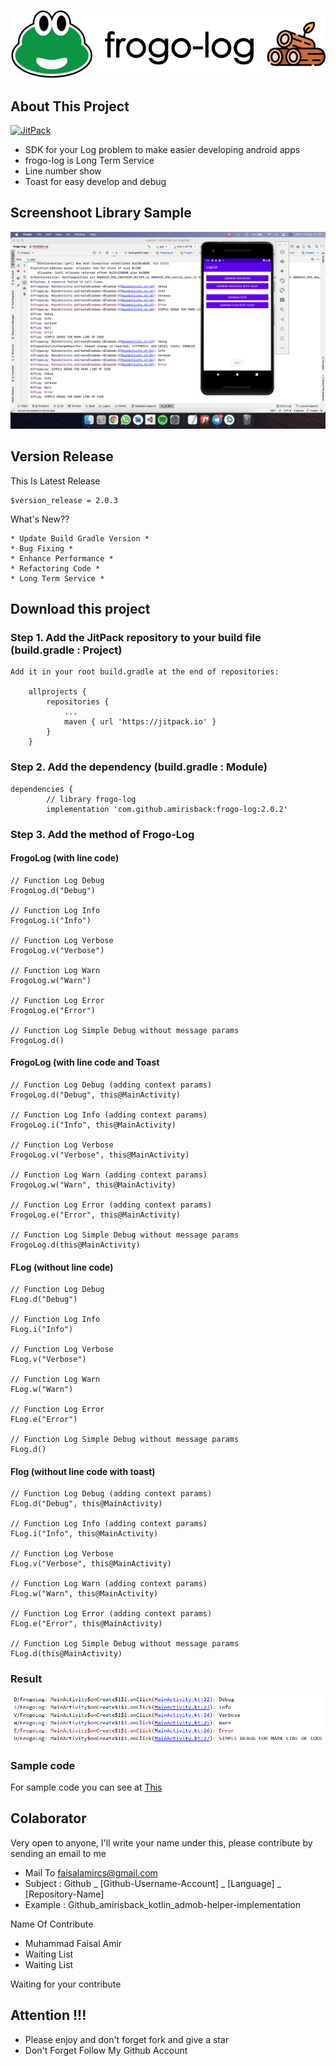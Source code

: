 ![ScreenShoot Apps](docs/image/ss_banner.png?raw=true)

## About This Project
[![JitPack](https://jitpack.io/v/amirisback/frogo-log.svg?style=flat-square)](https://jitpack.io/#amirisback/frogo-log)
- SDK for your Log problem to make easier developing android apps
- frogo-log is Long Term Service
- Line number show
- Toast for easy develop and debug

## Screenshoot Library Sample
![ScreenShoot Apps](docs/image/ss_result_1.png?raw=true)

## Version Release
This Is Latest Release

    $version_release = 2.0.3

What's New??

    * Update Build Gradle Version *
    * Bug Fixing *
    * Enhance Performance *
    * Refactoring Code *
    * Long Term Service *

## Download this project

### Step 1. Add the JitPack repository to your build file (build.gradle : Project)

    Add it in your root build.gradle at the end of repositories:

    	allprojects {
    		repositories {
    			...
    			maven { url 'https://jitpack.io' }
    		}
    	}

### Step 2. Add the dependency (build.gradle : Module)

    dependencies {
            // library frogo-log
            implementation 'com.github.amirisback:frogo-log:2.0.2'

### Step 3. Add the method of Frogo-Log

#### FrogoLog (with line code)
    // Function Log Debug
    FrogoLog.d("Debug")

    // Function Log Info
    FrogoLog.i("Info")

    // Function Log Verbose
    FrogoLog.v("Verbose")

    // Function Log Warn
    FrogoLog.w("Warn")

    // Function Log Error
    FrogoLog.e("Error")

    // Function Log Simple Debug without message params
    FrogoLog.d()

#### FrogoLog (with line code and Toast
    // Function Log Debug (adding context params)
    FrogoLog.d("Debug", this@MainActivity)

    // Function Log Info (adding context params)
    FrogoLog.i("Info", this@MainActivity)

    // Function Log Verbose
    FrogoLog.v("Verbose", this@MainActivity)

    // Function Log Warn (adding context params)
    FrogoLog.w("Warn", this@MainActivity)

    // Function Log Error (adding context params)
    FrogoLog.e("Error", this@MainActivity)

    // Function Log Simple Debug without message params
    FrogoLog.d(this@MainActivity)

#### FLog (without line code)

    // Function Log Debug
    FLog.d("Debug")

    // Function Log Info
    FLog.i("Info")

    // Function Log Verbose
    FLog.v("Verbose")

    // Function Log Warn
    FLog.w("Warn")

    // Function Log Error
    FLog.e("Error")

    // Function Log Simple Debug without message params
    FLog.d()

#### Flog (without line code with toast)

    // Function Log Debug (adding context params)
    FLog.d("Debug", this@MainActivity)

    // Function Log Info (adding context params)
    FLog.i("Info", this@MainActivity)

    // Function Log Verbose
    FLog.v("Verbose", this@MainActivity)

    // Function Log Warn (adding context params)
    FLog.w("Warn", this@MainActivity)

    // Function Log Error (adding context params)
    FLog.e("Error", this@MainActivity)

    // Function Log Simple Debug without message params
    FLog.d(this@MainActivity)

### Result
![ScreenShoot Apps](docs/image/ss_result_2.png?raw=true)

### Sample code
For sample code you can see at [This](https://github.com/amirisback/frogo-log/blob/master/app/src/main/java/com/frogobox/logcat/MainActivity.kt)

## Colaborator
Very open to anyone, I'll write your name under this, please contribute by sending an email to me

- Mail To faisalamircs@gmail.com
- Subject : Github _ [Github-Username-Account] _ [Language] _ [Repository-Name]
- Example : Github_amirisback_kotlin_admob-helper-implementation

Name Of Contribute
- Muhammad Faisal Amir
- Waiting List
- Waiting List

Waiting for your contribute

## Attention !!!
- Please enjoy and don't forget fork and give a star
- Don't Forget Follow My Github Account
